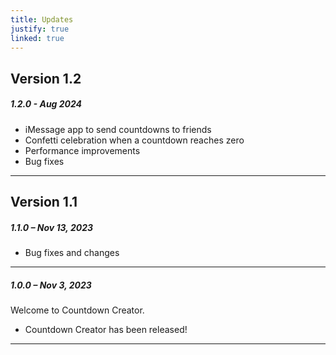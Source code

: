 ```yaml
---
title: Updates
justify: true
linked: true
---
```


## Version 1.2

##### 1.2.0 - Aug 2024

- iMessage app to send countdowns to friends
- Confetti celebration when a countdown reaches zero
- Performance improvements
- Bug fixes

---

## Version 1.1

##### 1.1.0 – Nov 13, 2023

- Bug fixes and changes

---

##### 1.0.0 – Nov 3, 2023

Welcome to Countdown Creator.

- Countdown Creator has been released!

---